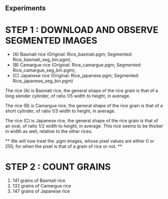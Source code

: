 

## Experiments

# STEP 1 : DOWNLOAD AND OBSERVE SEGMENTED IMAGES

 - (A) Basmati rice (Original: Rice_basmati.pgm; Segmented: Rice_basmati_seg_bin.pgm),
 - (B) Camargue rice (Original: Rice_camargue.pgm; Segmented: Rice_camargue_seg_bin.pgm),
 - (C) Japanese rice (Original: Rice_japanese.pgm; Segmented: Rice_japanese_seg_bin.pgm)

The rice (A) is Basmati rice, the general shape of the rice grain is that of a long slender cylinder, of ratio 1/5 width to height, in average.

The rice (B) is Camargue rice, the general shape of the rice grain is that of a short cylinder, of ratio 1/3 width to height, in average.

The rice (C) is Japanese rice, the general shape of the rice grain is that of an oval, of ratio 1/2 width to height, in average. This rice seems to be thicker in width as well, relative to the other rices.

 ** We will now treat the .pgm images, whose pixel values are either 0 or 255, for when the pixel is that of a grain of rice or not. **

# STEP 2 : COUNT GRAINS

1. 141 grains of Basmati rice
2. 132 grains of Camargue rice
3. 147 grains of Japanese rice
